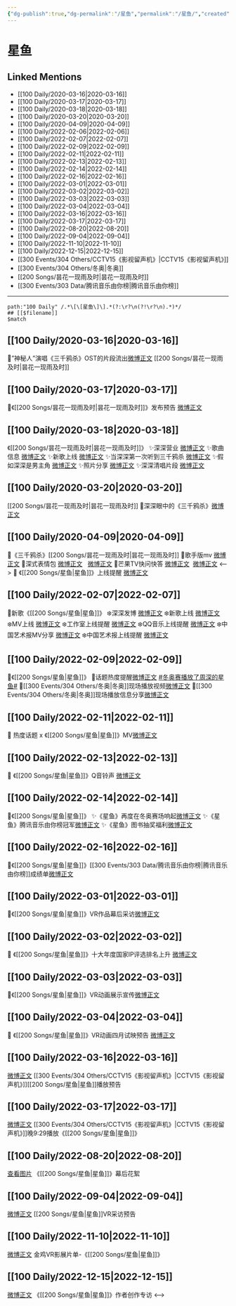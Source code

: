 ```yaml
---
{"dg-publish":true,"dg-permalink":"/星鱼","permalink":"/星鱼/","created":"2022-11-25T16:45:06.000+08:00","updated":"2023-04-10T15:45:54.354+08:00"}
---
```


# 星鱼

## Linked Mentions
- [[100 Daily/2020-03-16\|2020-03-16]]
- [[100 Daily/2020-03-17\|2020-03-17]]
- [[100 Daily/2020-03-18\|2020-03-18]]
- [[100 Daily/2020-03-20\|2020-03-20]]
- [[100 Daily/2020-04-09\|2020-04-09]]
- [[100 Daily/2022-02-06\|2022-02-06]]
- [[100 Daily/2022-02-07\|2022-02-07]]
- [[100 Daily/2022-02-09\|2022-02-09]]
- [[100 Daily/2022-02-11\|2022-02-11]]
- [[100 Daily/2022-02-13\|2022-02-13]]
- [[100 Daily/2022-02-14\|2022-02-14]]
- [[100 Daily/2022-02-16\|2022-02-16]]
- [[100 Daily/2022-03-01\|2022-03-01]]
- [[100 Daily/2022-03-02\|2022-03-02]]
- [[100 Daily/2022-03-03\|2022-03-03]]
- [[100 Daily/2022-03-04\|2022-03-04]]
- [[100 Daily/2022-03-16\|2022-03-16]]
- [[100 Daily/2022-03-17\|2022-03-17]]
- [[100 Daily/2022-08-20\|2022-08-20]]
- [[100 Daily/2022-09-04\|2022-09-04]]
- [[100 Daily/2022-11-10\|2022-11-10]]
- [[100 Daily/2022-12-15\|2022-12-15]]
- [[300 Events/304 Others/CCTV15《影视留声机》\|CCTV15《影视留声机》]]
- [[300 Events/304 Others/冬奥\|冬奥]]
- [[200 Songs/昙花一现雨及时\|昙花一现雨及时]]
- [[300 Events/303 Data/腾讯音乐由你榜\|腾讯音乐由你榜]]


---

```expander
path:"100 Daily" /.*\[\[星鱼\]\].*(?:\r?\n(?!\r?\n).*)*/
## [[$filename]]
$match
```
## [[100 Daily/2020-03-16\|2020-03-16]]
🙈”神秘人”演唱《三千鸦杀》OST的片段流出[微博正文](https://m.weibo.cn/6466290670/4483178548768010) [[200 Songs/昙花一现雨及时\|昙花一现雨及时]]

## [[100 Daily/2020-03-17\|2020-03-17]]
🎵《[[200 Songs/昙花一现雨及时\|昙花一现雨及时]]》发布预告 [微博正文](https://m.weibo.cn/6466290670/4483579629479622)

## [[100 Daily/2020-03-18\|2020-03-18]]
《[[200 Songs/昙花一现雨及时\|昙花一现雨及时]]》
✨深深营业 [微博正文](https://m.weibo.cn/6466290670/4483772730882618)
✨歌曲信息 [微博正文](https://m.weibo.cn/6466290670/4483769006078985)
✨新歌上线 [微博正文](https://m.weibo.cn/6466290670/4483768230443025)
✨当深深第一次听到三千鸦杀 [微博正文](https://m.weibo.cn/6466290670/4483803685208185)
✨假如深深是男主角 [微博正文](https://m.weibo.cn/6466290670/4483808273873320)
✨照片分享 [微博正文](https://m.weibo.cn/6466290670/4483810219265530)
✨深深清唱片段 [微博正文](https://m.weibo.cn/6466290670/4483909053714134)
## [[100 Daily/2020-03-20\|2020-03-20]]
[[200 Songs/昙花一现雨及时\|昙花一现雨及时]]
🌿深深眼中的《三千鸦杀》[微博正文](https://m.weibo.cn/6466290670/4484647255962803)

## [[100 Daily/2020-04-09\|2020-04-09]]
🎵《三千鸦杀》[[200 Songs/昙花一现雨及时\|昙花一现雨及时]]
🌿歌手版mv [微博正文](https://m.weibo.cn/6466290670/4491749756426611)
🌿深式表情包 [微博正文](https://m.weibo.cn/6466290670/4491778197446885)   [微博正文](https://m.weibo.cn/6466290670/4491866050963989)
🌿芒果TV快问快答 [微博正文](https://m.weibo.cn/6466290670/4491778558716186)  [微博正文](https://m.weibo.cn/6466290670/4491867040808200)
<-->
💫 《[[200 Songs/星鱼\|星鱼]]》上线提醒 [微博正文](https://m.weibo.cn/6466290670/4733907557157818)
## [[100 Daily/2022-02-07\|2022-02-07]]
🌟新歌《[[200 Songs/星鱼\|星鱼]]》
❄️深深发博 [微博正文](https://m.weibo.cn/6466290670/4734270637083166)
❄️新歌上线 [微博正文](https://m.weibo.cn/6466290670/4734027699850128)
❄️MV上线 [微博正文](https://m.weibo.cn/6466290670/4734286467695469)
❄️工作室上线提醒 [微博正文](https://m.weibo.cn/6466290670/4734030999718134)
❄️QQ音乐上线提醒 [微博正文](https://m.weibo.cn/6466290670/4734030295862025)
❄️中国艺术报MV分享 [微博正文](https://m.weibo.cn/6466290670/4734245979817315)
❄️中国艺术报上线提醒 [微博正文](https://m.weibo.cn/6466290670/4734208549586827)
## [[100 Daily/2022-02-09\|2022-02-09]]
🌟《[[200 Songs/星鱼\|星鱼]]》
🎵话题热度提醒[微博正文](https://weibo.com/detail/4734942901176653) [#冬奥赛播放了周深的星鱼#](https://s.weibo.com/weibo?q=%23%E5%86%AC%E5%A5%A5%E8%B5%9B%E6%92%AD%E6%94%BE%E4%BA%86%E5%91%A8%E6%B7%B1%E7%9A%84%E6%98%9F%E9%B1%BC%23)
🎵[[300 Events/304 Others/冬奥\|冬奥]]现场播放视频[微博正文](https://weibo.com/detail/4734936303010479)
🎵[[300 Events/304 Others/冬奥\|冬奥]]现场播放信息分享[微博正文](https://weibo.com/detail/4734910478156336)

## [[100 Daily/2022-02-11\|2022-02-11]]
💫 热度话题 x 《[[200 Songs/星鱼\|星鱼]]》MV[微博正文](https://weibo.com/detail/4735709900440042)
## [[100 Daily/2022-02-13\|2022-02-13]]
💫 《[[200 Songs/星鱼\|星鱼]]》Q音铃声 [微博正文](https://m.weibo.cn/6466290670/4736469024113843)
## [[100 Daily/2022-02-14\|2022-02-14]]
🌟《[[200 Songs/星鱼\|星鱼]]》
✨《星鱼》再度在冬奥赛场响起[微博正文](https://m.weibo.cn/6466290670/4736718114390548)
✨《星鱼》腾讯音乐由你榜冠军[微博正文](https://m.weibo.cn/6466290670/4736867197000136)
✨《星鱼》图书抽奖福利[微博正文](https://m.weibo.cn/6466290670/4736820779423223)
## [[100 Daily/2022-02-16\|2022-02-16]]
🌟《[[200 Songs/星鱼\|星鱼]]》[[300 Events/303 Data/腾讯音乐由你榜\|腾讯音乐由你榜]]成绩单[微博正文](https://m.weibo.cn/6466290670/4737459722912756)
## [[100 Daily/2022-03-01\|2022-03-01]]
🌟《[[200 Songs/星鱼\|星鱼]]》VR作品幕后采访[微博正文](https://m.weibo.cn/6466290670/4742214910219399)
## [[100 Daily/2022-03-02\|2022-03-02]]
💫 《[[200 Songs/星鱼\|星鱼]]》十大年度国家IP评选排名上升 [微博正文](https://m.weibo.cn/6466290670/4742654694786912)
## [[100 Daily/2022-03-03\|2022-03-03]]
🌟《[[200 Songs/星鱼\|星鱼]]》VR动画展示宣传[微博正文](https://m.weibo.cn/6466290670/4743068765131931)
## [[100 Daily/2022-03-04\|2022-03-04]]
💫 《[[200 Songs/星鱼\|星鱼]]》VR动画四月试映预告 [微博正文](https://m.weibo.cn/6466290670/4743239753797551)
## [[100 Daily/2022-03-16\|2022-03-16]]
[微博正文](https://m.weibo.cn/7738477510/4747687071582426) [[300 Events/304 Others/CCTV15《影视留声机》\|CCTV15《影视留声机》]][[200 Songs/星鱼\|星鱼]]播放预告
## [[100 Daily/2022-03-17\|2022-03-17]]
[微博正文](https://weibo.com/detail/4748131147448711) [[300 Events/304 Others/CCTV15《影视留声机》\|CCTV15《影视留声机》]]晚9:29播放《[[200 Songs/星鱼\|星鱼]]》
## [[100 Daily/2022-08-20\|2022-08-20]]
[查看图片](https://wx1.sinaimg.cn/large/0088n2Pggy1h5e6bb1syzj30ku112wgx.jpg) 《[[200 Songs/星鱼\|星鱼]]》幕后花絮
## [[100 Daily/2022-09-04\|2022-09-04]]
[微博正文](https://m.weibo.cn/7738477510/4810055202111500) [[200 Songs/星鱼\|星鱼]]VR采访预告
## [[100 Daily/2022-11-10\|2022-11-10]]
[微博正文](http://weibo.com/2715305503/MdDQd9taU) 金鸡VR影展片单-《[[200 Songs/星鱼\|星鱼]]》
## [[100 Daily/2022-12-15\|2022-12-15]]
[微博正文](https://m.weibo.cn/7738477510/4846884068528676) 《[[200 Songs/星鱼\|星鱼]]》作者创作专访
<-->